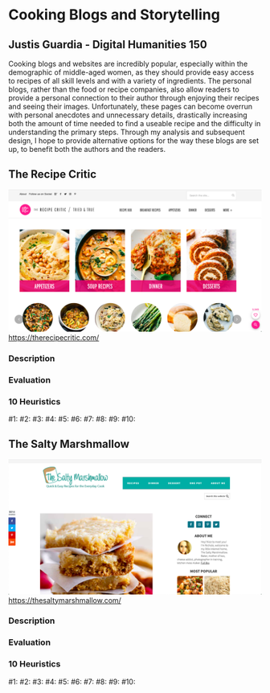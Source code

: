# Cooking Blogs and Storytelling
## Justis Guardia - Digital Humanities 150
Cooking blogs and websites are incredibly popular, especially within the demographic of middle-aged women, as they should provide easy access to recipes of all skill levels and with a variety of ingredients. The personal blogs, rather than the food or recipe companies, also allow readers to provide a personal connection to their author through enjoying their recipes and seeing their images. Unfortunately, these pages can become overrun with personal anecdotes and unnecessary details, drastically increasing both the amount of time needed to find a useable recipe and the difficulty in understanding the primary steps. Through my analysis and subsequent design, I hope to provide alternative options for the way these blogs are set up, to benefit both the authors and the readers. 

## The Recipe Critic
![The Recipe Critic Homepage](./TRC-screenshot.png)
https://therecipecritic.com/

### Description


### Evaluation


### 10 Heuristics
#1: 
#2:
#3: 
#4:
#5: 
#6:
#7:
#8:
#9: 
#10:


## The Salty Marshmallow
![The Salty Marshmallow Homepage](./TSM-screenshot.png)
https://thesaltymarshmallow.com/

### Description


### Evaluation


### 10 Heuristics
#1: 
#2:
#3: 
#4:
#5: 
#6:
#7:
#8:
#9: 
#10:
